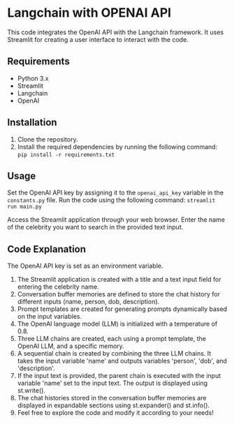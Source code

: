 # Langchain with OPENAI API
This code integrates the OpenAI API with the Langchain framework. It uses Streamlit for creating a user interface to interact with the code.

## Requirements
* Python 3.x
* Streamlit
* Langchain
* OpenAI

## Installation
1. Clone the repository.
2. Install the required dependencies by running the following command:
```pip install -r requirements.txt```

## Usage
Set the OpenAI API key by assigning it to the `openai_api_key` variable in the `constants.py` file.
Run the code using the following command:
```streamlit run main.py```

Access the Streamlit application through your web browser.
Enter the name of the celebrity you want to search in the provided text input.

## Code Explanation
The OpenAI API key is set as an environment variable.

1. The Streamlit application is created with a title and a text input field for entering the celebrity name.
2. Conversation buffer memories are defined to store the chat history for different inputs (name, person, dob, description).
3. Prompt templates are created for generating prompts dynamically based on the input variables.
4. The OpenAI language model (LLM) is initialized with a temperature of 0.8.
5. Three LLM chains are created, each using a prompt template, the OpenAI LLM, and a specific memory.
6. A sequential chain is created by combining the three LLM chains. It takes the input variable 'name' and outputs variables 'person', 'dob', and 'description'.
7. If the input text is provided, the parent chain is executed with the input variable 'name' set to the input text. The output is displayed using st.write().
8. The chat histories stored in the conversation buffer memories are displayed in expandable sections using st.expander() and st.info().
9. Feel free to explore the code and modify it according to your needs!